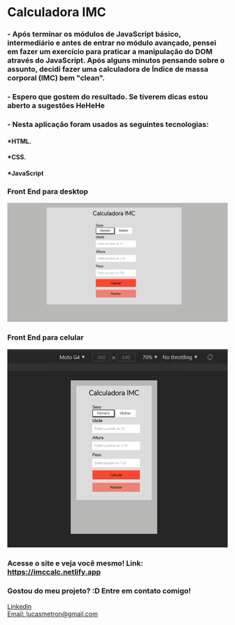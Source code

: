 # Calculadora IMC

### - Após terminar os módulos de JavaScript básico, intermediário e antes de entrar no módulo avançado, pensei em fazer um exercício para praticar a manipulação do DOM através do JavaScript. Após alguns minutos pensando sobre o assunto, decidi fazer uma calculadora de Índice de massa corporal (IMC) bem "clean".

### - Espero que gostem do resultado. Se tiverem dicas estou aberto a sugestões HeHeHe
 
### - Nesta aplicação foram usados as seguintes tecnologias:

#### *HTML.
#### *CSS.
#### *JavaScript


### Front End para desktop
![Tela pc](./gifs/pc.gif)

### Front End para celular
![Tela mobile](./gifs/mobile.gif)

### Acesse o site e veja você mesmo! Link: https://imccalc.netlify.app


### Gostou do meu projeto? :D Entre em contato comigo! 
[Linkedin](https://www.linkedin.com/in/lucas-rosa-058683102/) <br/>
[Email: lucasmetron@gmail.com](mailto:lucasmetron@gmail.com)
